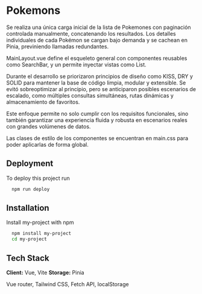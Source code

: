 
# Pokemons

Se realiza una única carga inicial de la lista de Pokemones con paginación controlada manualmente, concatenando los resultados. Los detalles individuales de cada Pokémon se cargan bajo demanda y se cachean en Pinia, previniendo llamadas redundantes.

MainLayout.vue define el esqueleto general con componentes reusables como SearchBar, y un <slot> permite inyectar vistas como List.

Durante el desarrollo se priorizaron principios de diseño como KISS, DRY y SOLID para mantener la base de código limpia, modular y extensible. Se evitó sobreoptimizar al principio, pero se anticiparon posibles escenarios de escalado, como múltiples consultas simultáneas, rutas dinámicas y almacenamiento de favoritos.

Este enfoque permite no solo cumplir con los requisitos funcionales, sino también garantizar una experiencia fluida y robusta en escenarios reales con grandes volúmenes de datos.

Las clases de estilo de los componentes se encuentran en main.css para poder aplicarlas de forma global.
## Deployment

To deploy this project run

```bash
  npm run deploy
```


## Installation

Install my-project with npm

```bash
  npm install my-project
  cd my-project
```



## Tech Stack

**Client:** Vue, Vite
**Storage:** Pinia

Vue router, Tailwind CSS, Fetch API, localStorage

